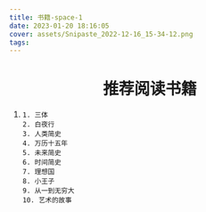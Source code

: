 ```yaml
---
title: 书籍-space-1
date: 2023-01-20 18:16:05
cover: assets/Snipaste_2022-12-16_15-34-12.png
tags:
---
```


<h1 align="center">推荐阅读书籍</h1>

1. ```
   1. 三体
   2. 白夜行
   3. 人类简史
   4. 万历十五年
   5. 未来简史
   6. 时间简史
   7. 理想国
   8. 小王子
   9. 从一到无穷大
   10. 艺术的故事
   ```

   

